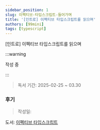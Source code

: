 ```yaml
---
sidebar_position: 1
slug: 이펙티브-타입스크립트-들어가며
title: '[인트로] 이펙티브 타입스크립트를 읽으며'
authors: [99mini]
tags: [typescript]
---
```


[인트로] 이펙티브 타입스크립트를 읽으며

:::warning

작성 중

:::

> 독서 기간: 2025-02-25 ~ 03.30

<!-- truncate -->

### 후기

> 작성일:

도서: [이펙티브 타입스크립트](https://www.yes24.com/Product/Goods/102124327?pid=123487&cosemkid=go16239073306584089&utm_source=google_pc&utm_medium=cpc&utm_campaign=book_pc&utm_content=ys_240530_google_pc_cc_book_pc_12102%EB%8F%84%EC%84%9C&utm_term=%EC%9D%B4%ED%8E%99%ED%8B%B0%EB%B8%8C%ED%83%80%EC%9E%85%EC%8A%A4%ED%81%AC%EB%A6%BD%ED%8A%B8&gad_source=1&gclid=CjwKCAiAzvC9BhADEiwAEhtlN7apRFHQpYX3GuK4S1yTzMJEZo2x86jWloJvZ8hb9rDvvWezXNLCHxoCwfQQAvD_BwE)
